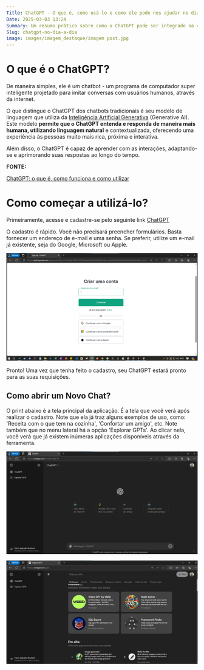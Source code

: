 ```yaml
---
Title: ChatGPT - O que é, como usá-lo e como ele pode nos ajudar no dia a dia
Date: 2025-03-03 13:24
Summary: Um resumo prático sobre como o ChatGPT pode ser integrado na vida cotidiana.
Slug: chatgpt-no-dia-a-dia
image: images/imagem_destaque/imagem post.jpg
---
```


# O que é o ChatGPT?

De maneira simples, ele é um chatbot - um programa de computador super inteligente projetado para imitar conversas com usuários humanos, através da internet.

O que distingue o ChatGPT dos chatbots tradicionais é seu modelo de linguagem que utiliza da [Inteligência Artificial Generativa](https://www.surfedigital.io/blog/ia-generativa) (Generative AI). Este modelo **permite que o ChatGPT entenda e responda de maneira mais humana, utilizando linguagem natural** e contextualizada, oferecendo uma experiência às pessoas muito mais rica, próxima e interativa.

Além disso, o ChatGPT é capaz de aprender com as interações, adaptando-se e aprimorando suas respostas ao longo do tempo.

**FONTE:** 

[ChatGPT: o que é, como funciona e como utilizar](https://www.surfedigital.io/blog/chatgpt)

# Como começar a utilizá-lo?

Primeiramente, acesse e cadastre-se pelo seguinte link [ChatGPT](https://chatgpt.com/)

O cadastro é rápido. Você não precisará preencher formulários. Basta fornecer um endereço de e-mail e uma senha. Se preferir, utilize um e-mail já existente, seja do Google, Microsoft ou Apple.

![Imagem 1](./images/imagem_post/post_chatgpt_dia_a_dia/Untitled.png)

Pronto! Uma vez que tenha feito o cadastro, seu ChatGPT estará pronto para as suas requisições. 

## Como abrir um Novo Chat?

O print abaixo é a tela principal da aplicação. É a tela que você verá após realizar o cadastro. Note que ela já traz alguns exemplos de uso, como: 'Receita com o que tem na cozinha', 'Confortar um amigo', etc. Note também que no menu lateral há a opção 'Explorar GPTs'. Ao clicar nela, você verá que já existem inúmeras aplicações disponíveis através da ferramenta.

![Imagem 2](./images/imagem_post/post_chatgpt_dia_a_dia/Untitled%201.png)

![Imagem 3](./images/imagem_post/post_chatgpt_dia_a_dia/Untitled%202.png)